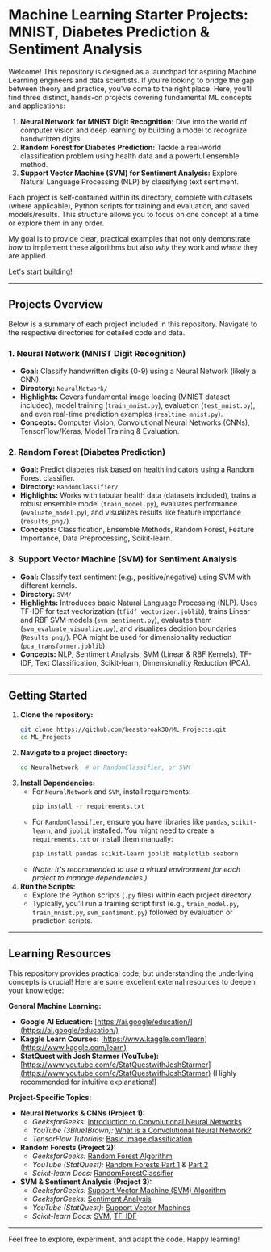 # Machine Learning Starter Projects: MNIST, Diabetes Prediction & Sentiment Analysis

Welcome! This repository is designed as a launchpad for aspiring Machine Learning engineers and data scientists. If you're looking to bridge the gap between theory and practice, you've come to the right place. Here, you'll find three distinct, hands-on projects covering fundamental ML concepts and applications:

1.  **Neural Network for MNIST Digit Recognition:** Dive into the world of computer vision and deep learning by building a model to recognize handwritten digits.
2.  **Random Forest for Diabetes Prediction:** Tackle a real-world classification problem using health data and a powerful ensemble method.
3.  **Support Vector Machine (SVM) for Sentiment Analysis:** Explore Natural Language Processing (NLP) by classifying text sentiment.

Each project is self-contained within its directory, complete with datasets (where applicable), Python scripts for training and evaluation, and saved models/results. This structure allows you to focus on one concept at a time or explore them in any order.

My goal is to provide clear, practical examples that not only demonstrate *how* to implement these algorithms but also *why* they work and *where* they are applied.

Let's start building!

---

## Projects Overview

Below is a summary of each project included in this repository. Navigate to the respective directories for detailed code and data.



### 1. Neural Network (MNIST Digit Recognition)

*   **Goal:** Classify handwritten digits (0-9) using a Neural Network (likely a CNN).
*   **Directory:** `NeuralNetwork/`
*   **Highlights:** Covers fundamental image loading (MNIST dataset included), model training (`train_mnist.py`), evaluation (`test_mnist.py`), and even real-time prediction examples (`realtime_mnist.py`).
*   **Concepts:** Computer Vision, Convolutional Neural Networks (CNNs), TensorFlow/Keras, Model Training & Evaluation.

### 2. Random Forest (Diabetes Prediction)

*   **Goal:** Predict diabetes risk based on health indicators using a Random Forest classifier.
*   **Directory:** `RandomClassifier/`
*   **Highlights:** Works with tabular health data (datasets included), trains a robust ensemble model (`train_model.py`), evaluates performance (`evaluate_model.py`), and visualizes results like feature importance (`results_png/`).
*   **Concepts:** Classification, Ensemble Methods, Random Forest, Feature Importance, Data Preprocessing, Scikit-learn.

### 3. Support Vector Machine (SVM) for Sentiment Analysis

*   **Goal:** Classify text sentiment (e.g., positive/negative) using SVM with different kernels.
*   **Directory:** `SVM/`
*   **Highlights:** Introduces basic Natural Language Processing (NLP). Uses TF-IDF for text vectorization (`tfidf_vectorizer.joblib`), trains Linear and RBF SVM models (`svm_sentiment.py`), evaluates them (`svm_evaluate_visualize.py`), and visualizes decision boundaries (`Results_png/`). PCA might be used for dimensionality reduction (`pca_transformer.joblib`).
*   **Concepts:** NLP, Sentiment Analysis, SVM (Linear & RBF Kernels), TF-IDF, Text Classification, Scikit-learn, Dimensionality Reduction (PCA).

---

## Getting Started

1.  **Clone the repository:**
    ```bash
    git clone https://github.com/beastbroak30/ML_Projects.git
    cd ML_Projects
    ```
2.  **Navigate to a project directory:**
    ```bash
    cd NeuralNetwork  # or RandomClassifier, or SVM
    ```
3.  **Install Dependencies:**
    *   For `NeuralNetwork` and `SVM`, install requirements:
        ```bash
        pip install -r requirements.txt
        ```
    *   For `RandomClassifier`, ensure you have libraries like `pandas`, `scikit-learn`, and `joblib` installed. You might need to create a `requirements.txt` or install them manually:
        ```bash
        pip install pandas scikit-learn joblib matplotlib seaborn
        ```
    *   *(Note: It's recommended to use a virtual environment for each project to manage dependencies.)*
4.  **Run the Scripts:**
    *   Explore the Python scripts (`.py` files) within each project directory.
    *   Typically, you'll run a training script first (e.g., `train_model.py`, `train_mnist.py`, `svm_sentiment.py`) followed by evaluation or prediction scripts.

---

## Learning Resources

This repository provides practical code, but understanding the underlying concepts is crucial! Here are some excellent external resources to deepen your knowledge:

**General Machine Learning:**

*   **Google AI Education:** [https://ai.google/education/](https://ai.google/education/)
*   **Kaggle Learn Courses:** [https://www.kaggle.com/learn](https://www.kaggle.com/learn)
*   **StatQuest with Josh Starmer (YouTube):** [https://www.youtube.com/c/StatQuestwithJoshStarmer](https://www.youtube.com/c/StatQuestwithJoshStarmer) (Highly recommended for intuitive explanations!)

**Project-Specific Topics:**

*   **Neural Networks & CNNs (Project 1):**
    *   *GeeksforGeeks:* [Introduction to Convolutional Neural Networks](https://www.geeksforgeeks.org/introduction-convolutional-neural-network/)
    *   *YouTube (3Blue1Brown):* [What is a Convolutional Neural Network?](https://www.youtube.com/watch?v=KuXjwB4LzSA)
    *   *TensorFlow Tutorials:* [Basic image classification](https://www.tensorflow.org/tutorials/images/classification)
*   **Random Forests (Project 2):**
    *   *GeeksforGeeks:* [Random Forest Algorithm](https://www.geeksforgeeks.org/random-forest-algorithm/)
    *   *YouTube (StatQuest):* [Random Forests Part 1](https://www.youtube.com/watch?v=J4Wdy0Wc_xQ) & [Part 2](https://www.youtube.com/watch?v=sQ870aTKqiM)
    *   *Scikit-learn Docs:* [RandomForestClassifier](https://scikit-learn.org/stable/modules/generated/sklearn.ensemble.RandomForestClassifier.html)
*   **SVM & Sentiment Analysis (Project 3):**
    *   *GeeksforGeeks:* [Support Vector Machine (SVM) Algorithm](https://www.geeksforgeeks.org/support-vector-machine-algorithm/)
    *   *GeeksforGeeks:* [Sentiment Analysis](https://www.geeksforgeeks.org/sentiment-analysis-in-python/)
    *   *YouTube (StatQuest):* [Support Vector Machines](https://www.youtube.com/watch?v=efR1C6CvhmE)
    *   *Scikit-learn Docs:* [SVM](https://scikit-learn.org/stable/modules/svm.html), [TF-IDF](https://scikit-learn.org/stable/modules/feature_extraction.html#tfidf-term-weighting)

---

Feel free to explore, experiment, and adapt the code. Happy learning!

